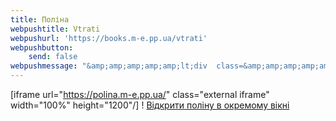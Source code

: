 ```yaml
---
title: Поліна
webpushtitle: Vtrati
webpushurl: 'https://books.m-e.pp.ua/vtrati'
webpushbutton:
    send: false
webpushmessage: "&amp;amp;amp;amp;amp;lt;div  class=&amp;amp;amp;amp;amp;quot;&amp;amp;amp;amp;amp;quot;&amp;amp;amp;amp;amp;gt;\n  &amp;amp;amp;amp;amp;lt;iframe src=&amp;amp;amp;amp;amp;quot;https://app.m-e.pp.ua/tickets&amp;amp;amp;amp;amp;quot; width=&amp;amp;amp;amp;amp;quot;640&amp;amp;amp;amp;amp;quot; height=&amp;amp;amp;amp;amp;quot;480&amp;amp;amp;amp;amp;quot;&amp;amp;amp;amp;amp;gt;&amp;amp;amp;amp;amp;lt;/iframe&amp;amp;amp;amp;amp;gt;\n&amp;amp;amp;amp;amp;lt;/div&amp;amp;amp;amp;amp;gt;"
---
```


[iframe url="https://polina.m-e.pp.ua/" class="external iframe" width="100%" height="1200"/]
! [Відкрити поліну в окремому вікні](https://polina.m-e.pp.ua/)